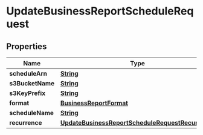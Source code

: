 

# UpdateBusinessReportScheduleRequest


## Properties

| Name | Type | Description | Notes |
|------------ | ------------- | ------------- | -------------|
|**scheduleArn** | [**String**](String.md) |  |  |
|**s3BucketName** | [**String**](String.md) |  |  [optional] |
|**s3KeyPrefix** | [**String**](String.md) |  |  [optional] |
|**format** | [**BusinessReportFormat**](BusinessReportFormat.md) |  |  [optional] |
|**scheduleName** | [**String**](String.md) |  |  [optional] |
|**recurrence** | [**UpdateBusinessReportScheduleRequestRecurrence**](UpdateBusinessReportScheduleRequestRecurrence.md) |  |  [optional] |



